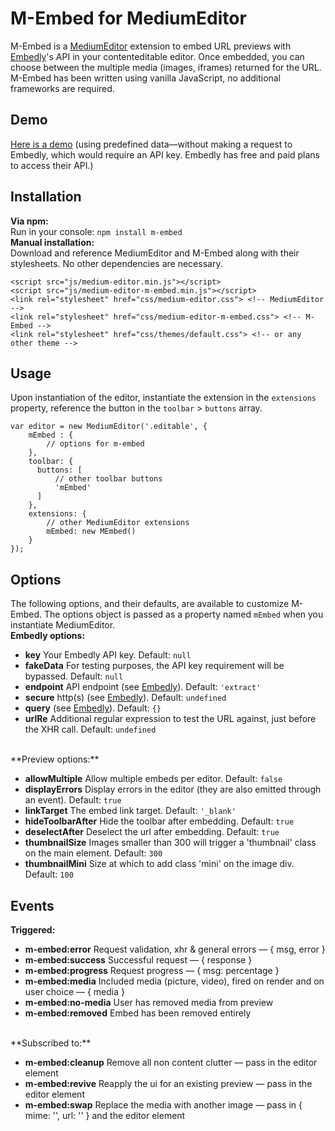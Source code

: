 # M-Embed for MediumEditor
M-Embed is a [MediumEditor](https://github.com/daviferreira/medium-editor) extension to embed URL previews with [Embedly](http://embed.ly)'s API in your contenteditable editor. Once embedded, you can choose between the multiple media (images, iframes) returned for the URL. M-Embed has been written using vanilla JavaScript, no additional frameworks are required.

## Demo
[Here is a demo](http://pecuchet.github.com/m-embed) (using predefined data&mdash;without making a request to Embedly, which would require an API key. Embedly has free and paid plans to access their API.)

## Installation
**Via npm:**  
Run in your console: `npm install m-embed`
<br>
**Manual installation:**  
Download and reference MediumEditor and M-Embed along with their stylesheets. No other dependencies are necessary.
```
<script src="js/medium-editor.min.js"></script>
<script src="js/medium-editor-m-embed.min.js"></script>
<link rel="stylesheet" href="css/medium-editor.css"> <!-- MediumEditor -->
<link rel="stylesheet" href="css/medium-editor-m-embed.css"> <!-- M-Embed -->
<link rel="stylesheet" href="css/themes/default.css"> <!-- or any other theme -->
```


## Usage
Upon instantiation of the editor, instantiate the extension in the `extensions` property, reference the button in the `toolbar` > `buttons` array.

```
var editor = new MediumEditor('.editable', {
    mEmbed : {
        // options for m-embed 
    },
    toolbar: {
      buttons: [
          // other toolbar buttons
          'mEmbed'
      ]
    },
    extensions: {
        // other MediumEditor extensions
        mEmbed: new MEmbed()
    }
});
```

## Options
The following options, and their defaults, are available to customize M-Embed. The options object is passed as a property named `mEmbed` when you instantiate MediumEditor.
<br>
**Embedly options:**  

- **key** Your Embedly API key. Default: `null`
- **fakeData** For testing purposes, the API key requirement will be bypassed. Default: `null`
- **endpoint** API endpoint (see [Embedly](http://embed.ly/docs/api/embed/arguments)). Default: `'extract'`
- **secure** http(s) (see [Embedly](http://embed.ly/docs/api/embed/arguments)). Default: `undefined`
- **query** (see [Embedly](http://embed.ly/docs/api/embed/arguments)). Default: `{}`
- **urlRe** Additional regular expression to test the URL against, just before the XHR call. Default: `undefined`

<br>
**Preview options:**  

- **allowMultiple** Allow multiple embeds per editor. Default: `false`
- **displayErrors** Display errors in the editor (they are also emitted through an event). Default: `true`
- **linkTarget** The embed link target. Default: `'_blank'`
- **hideToolbarAfter** Hide the toolbar after embedding. Default: `true` 
- **deselectAfter** Deselect the url after embedding. Default: `true`
- **thumbnailSize** Images smaller than 300 will trigger a 'thumbnail' class on the main element. Default: `300`
- **thumbnailMini** Size at which to add class 'mini' on the image div. Default: `100`

## Events

**Triggered:**  

- **m-embed:error** Request validation, xhr & general errors — { msg, error }
- **m-embed:success** Successful request — { response }
- **m-embed:progress** Request progress — { msg: percentage }
- **m-embed:media** Included media (picture, video), fired on render and on user choice — { media }
- **m-embed:no-media** User has removed media from preview
- **m-embed:removed** Embed has been removed entirely

<br>
**Subscribed to:**

- **m-embed:cleanup** Remove all non content clutter &mdash; pass in the editor element
- **m-embed:revive** Reapply the ui for an existing preview &mdash; pass in the editor element
- **m-embed:swap** Replace the media with another image &mdash; pass in { mime: '', url: '' } and the editor element